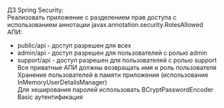 ДЗ Spring Security:   
Реализовать приложение с разделением прав доступа с использованием аннотации javax.annotation.security.RolesAllowed   
АПИ:   
- public/api - доступ разрешен для всех   
- admin/api - доступ разрешен для пользователей с ролью admin   
- support/api - доступ разрешен для пользователей  с ролью support   
Все приватные АПИ должны возвращать имя и роль пользователя   
Хранение пользователей в памяти приложения (использование InMemoryUserDetailsManager)   
Для хеширования паролей использовать BCryptPasswordEncoder   
Basic аутентификация   
